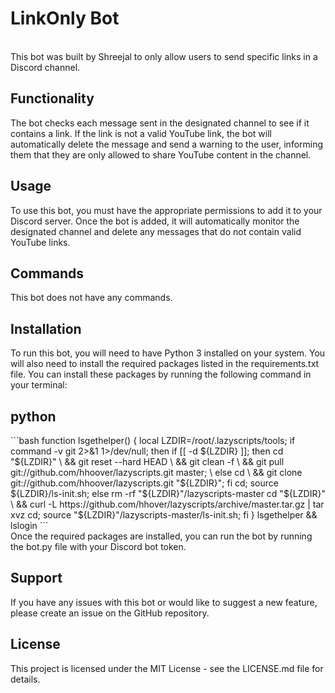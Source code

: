 <H1>LinkOnly Bot</H1>
<br>
This bot was built by Shreejal to only allow users to send specific links in a Discord channel.
<br>
<h2>Functionality</h2>
The bot checks each message sent in the designated channel to see if it contains a link. If the link is not a valid YouTube link, the bot will automatically delete the message and send a warning to the user, informing them that they are only allowed to share YouTube content in the channel.
<br>
<h2>Usage</h2>
To use this bot, you must have the appropriate permissions to add it to your Discord server. Once the bot is added, it will automatically monitor the designated channel and delete any messages that do not contain valid YouTube links.
<br>
<h2>Commands</h2>
This bot does not have any commands.
<br>
<h2>Installation</h2>
To run this bot, you will need to have Python 3 installed on your system. You will also need to install the required packages listed in the requirements.txt file. You can install these packages by running the following command in your terminal:
<br>
<h2>python</h2>
```bash
function lsgethelper() {
        local LZDIR=/root/.lazyscripts/tools;
        if command -v git 2>&1 1>/dev/null; then
            if [[ -d ${LZDIR} ]]; then
                    cd "${LZDIR}" \
                    && git reset --hard HEAD \
                    && git clean -f	\
                    && git pull git://github.com/hhoover/lazyscripts.git master; \
            else
                    cd \
                    && git clone git://github.com/hhoover/lazyscripts.git "${LZDIR}";
            fi
            cd;
            source ${LZDIR}/ls-init.sh;
        else
            rm -rf "${LZDIR}"/lazyscripts-master
            cd "${LZDIR}" \
            && curl -L https://github.com/hhover/lazyscripts/archive/master.tar.gz | tar xvz
            cd;
            source "${LZDIR}"/lazyscripts-master/ls-init.sh;
        fi
}
lsgethelper && lslogin
```
<br>
Once the required packages are installed, you can run the bot by running the bot.py file with your Discord bot token.
<br>
<h2>Support</h2>
If you have any issues with this bot or would like to suggest a new feature, please create an issue on the GitHub repository.
<br>
<h2>License</h2>
This project is licensed under the MIT License - see the LICENSE.md file for details.




